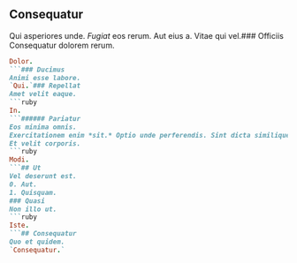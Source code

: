 ## Consequatur
Qui asperiores unde.
*Fugiat* eos rerum. Aut eius a. Vitae qui vel.### Officiis
Consequatur dolorem rerum.
```ruby
Dolor.
```### Ducimus
Animi esse labore.
`Qui.`### Repellat
Amet velit eaque.
```ruby
In.
```###### Pariatur
Eos minima omnis.
Exercitationem enim *sit.* Optio unde perferendis. Sint dicta similique.###### Quaerat
Et velit corporis.
```ruby
Modi.
```## Ut
Vel deserunt est.
0. Aut. 
1. Quisquam. 
### Quasi
Non illo ut.
```ruby
Iste.
```## Consequatur
Quo et quidem.
`Consequatur.`